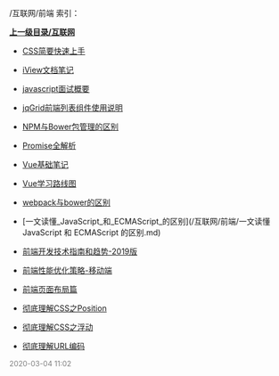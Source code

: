 /互联网/前端 索引：


**[上一级目录/互联网](/互联网/index.md)**

- [CSS简要快速上手](/互联网/前端/CSS简要快速上手.md)

- [iView文档笔记](/互联网/前端/iView文档笔记.md)

- [javascript面试概要](/互联网/前端/javascript面试概要.md)

- [jqGrid前端列表组件使用说明](/互联网/前端/jqGrid前端列表组件使用说明.md)

- [NPM与Bower包管理的区别](/互联网/前端/NPM与Bower包管理的区别.md)

- [Promise全解析](/互联网/前端/Promise全解析.md)

- [Vue基础笔记](/互联网/前端/Vue基础笔记.md)

- [Vue学习路线图](/互联网/前端/Vue学习路线图.md)

- [webpack与bower的区别](/互联网/前端/webpack与bower的区别.md)

- [一文读懂_JavaScript_和_ECMAScript_的区别](/互联网/前端/一文读懂 JavaScript 和 ECMAScript 的区别.md)

- [前端开发技术指南和趋势-2019版](/互联网/前端/前端开发技术指南和趋势-2019版.md)

- [前端性能优化策略-移动端](/互联网/前端/前端性能优化策略-移动端.md)

- [前端页面布局篇](/互联网/前端/前端页面布局篇.md)

- [彻底理解CSS之Position](/互联网/前端/彻底理解CSS之Position.md)

- [彻底理解CSS之浮动](/互联网/前端/彻底理解CSS之浮动.md)

- [彻底理解URL编码](/互联网/前端/彻底理解URL编码.md)


<font size=2 color='grey'> 2020-03-04 11:02 </font>